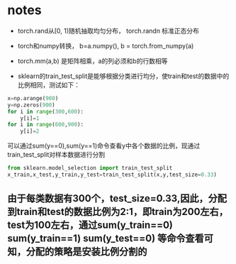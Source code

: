 # notes
- torch.rand从[0, 1)随机抽取均匀分布， torch.randn 标准正态分布
- torch和numpy转换， b=a.numpy(), b = torch.from_numpy(a)
- torch.mm(a,b) 是矩阵相乘，a的列必须和b的行数相等

- sklearn的train_test_split是能够根据分类进行均分，使train和test的数据中的比例相同，测试如下：
```python
x=np.arange(900)
y=np.zeros(900)
for i in range(300,600):
    y[i]=1
for i in range(600,900):
    y[i]=2

```
可以通过sum(y==0),sum(y==1)命令查看y中各个数据的比例，现通过train_test_split对样本数据进行分割
```python
from sklearn.model_selection import train_test_split
x_train,x_test,y_train,y_test=train_test_split(x,y,test_size=0.33)
```
由于每类数据有300个，test_size=0.33,因此，分配到train和test的数据比例为2:1，即train为200左右，test为100左右，通过sum(y_train==0)\
sum(y_train==1) sum(y_test==0) 等命令查看可知，分配的策略是安装比例分割的
- 
